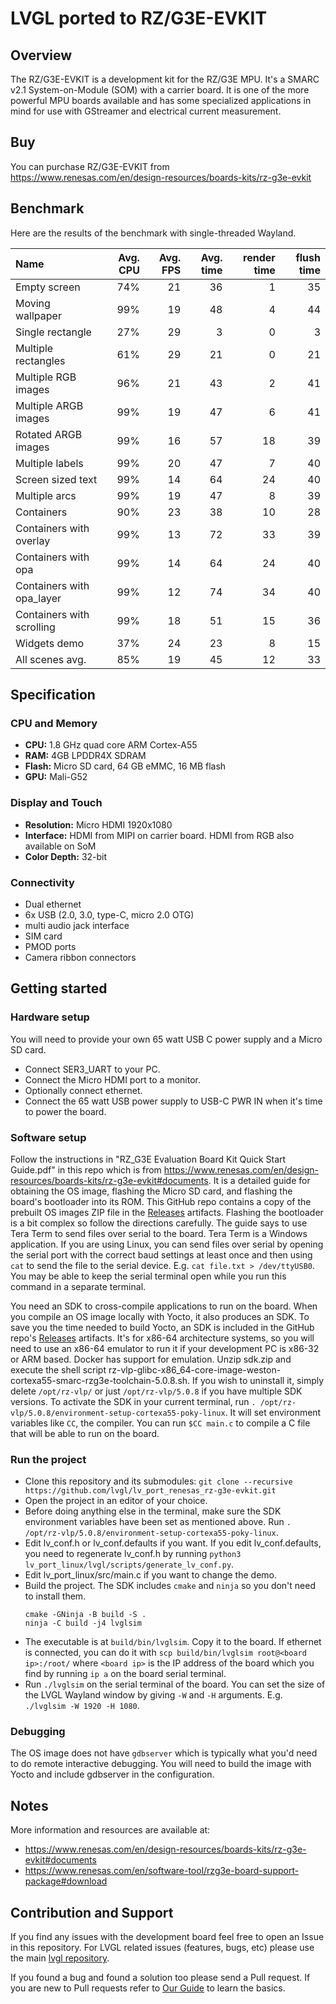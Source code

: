 # LVGL ported to RZ/G3E-EVKIT

## Overview

The RZ/G3E-EVKIT is a development kit for the RZ/G3E MPU. It's a SMARC v2.1 System-on-Module (SOM)
with a carrier board. It is one of the more powerful MPU boards available and has some specialized
applications in mind for use with GStreamer and electrical current measurement.

## Buy

You can purchase RZ/G3E-EVKIT from https://www.renesas.com/en/design-resources/boards-kits/rz-g3e-evkit

## Benchmark

<!-- <a href="https://www.youtube.com/watch?v=XXXXXXXXXXXXXXXXXXXXXXX">
    <img src="https://github.com/user-attachments/assets/87c1f2e5-0260-4772-b711-13fdab467474" width="75%">
</a> -->

Here are the results of the benchmark with single-threaded Wayland.

| Name                      | Avg. CPU | Avg. FPS | Avg. time | render time | flush time |
| :------------------------ | -------: | -------: | --------: | ----------: | ---------: |
| Empty screen              | 74%      | 21       | 36        | 1           | 35         |
| Moving wallpaper          | 99%      | 19       | 48        | 4           | 44         |
| Single rectangle          | 27%      | 29       | 3         | 0           | 3          |
| Multiple rectangles       | 61%      | 29       | 21        | 0           | 21         |
| Multiple RGB images       | 96%      | 21       | 43        | 2           | 41         |
| Multiple ARGB images      | 99%      | 19       | 47        | 6           | 41         |
| Rotated ARGB images       | 99%      | 16       | 57        | 18          | 39         |
| Multiple labels           | 99%      | 20       | 47        | 7           | 40         |
| Screen sized text         | 99%      | 14       | 64        | 24          | 40         |
| Multiple arcs             | 99%      | 19       | 47        | 8           | 39         |
| Containers                | 90%      | 23       | 38        | 10          | 28         |
| Containers with overlay   | 99%      | 13       | 72        | 33          | 39         |
| Containers with opa       | 99%      | 14       | 64        | 24          | 40         |
| Containers with opa_layer | 99%      | 12       | 74        | 34          | 40         |
| Containers with scrolling | 99%      | 18       | 51        | 15          | 36         |
| Widgets demo              | 37%      | 24       | 23        | 8           | 15         |
| All scenes avg.           | 85%      | 19       | 45        | 12          | 33         |

## Specification

### CPU and Memory
- **CPU:** 1.8 GHz quad core ARM Cortex-A55
- **RAM:** 4GB LPDDR4X SDRAM
- **Flash:** Micro SD card, 64 GB eMMC, 16 MB flash
- **GPU:** Mali-G52

### Display and Touch
- **Resolution:** Micro HDMI 1920x1080
- **Interface:** HDMI from MIPI on carrier board. HDMI from RGB also available on SoM
- **Color Depth:** 32-bit

### Connectivity
- Dual ethernet
- 6x USB (2.0, 3.0, type-C, micro 2.0 OTG)
- multi audio jack interface
- SIM card
- PMOD ports
- Camera ribbon connectors

## Getting started

### Hardware setup

You will need to provide your own 65 watt USB C power supply and a Micro SD card.

- Connect SER3_UART to your PC.
- Connect the Micro HDMI port to a monitor.
- Optionally connect ethernet.
- Connect the 65 watt USB power supply to USB-C PWR IN when it's time to power the board.

### Software setup

Follow the instructions in "RZ_G3E Evaluation Board Kit Quick Start Guide.pdf"
in this repo which is from
https://www.renesas.com/en/design-resources/boards-kits/rz-g3e-evkit#documents.
It is a detailed guide for obtaining the OS image, flashing the Micro SD card, and
flashing the board's bootloader into its ROM.
This GitHub repo contains a copy of the prebuilt OS images ZIP file in the
[Releases](https://github.com/lvgl/lv_port_renesas_rz-g3e-evkit/releases) artifacts.
Flashing the bootloader is a bit complex
so follow the directions carefully. The guide says to use Tera Term to send files over
serial to the board. Tera Term is a Windows application. If you are using Linux, you can send
files over serial by opening the serial port with the correct baud settings at least once
and then using `cat` to send the file to the serial device. E.g. `cat file.txt > /dev/ttyUSB0`.
You may be able to keep the serial terminal open while you run this command in a separate
terminal.

You need an SDK to cross-compile applications to run on the board. When you compile an OS
image locally with Yocto, it also produces an SDK. To save you the time needed to build Yocto,
an SDK is included in the GitHub repo's
[Releases](https://github.com/lvgl/lv_port_renesas_rz-g3e-evkit/releases) artifacts.
It's for x86-64 architecture systems, so you will need to use an
x86-64 emulator to run it if your development PC is x86-32 or ARM based. Docker has support for emulation.
Unzip sdk.zip and execute the shell script
rz-vlp-glibc-x86_64-core-image-weston-cortexa55-smarc-rzg3e-toolchain-5.0.8.sh.
If you wish to uninstall it, simply delete `/opt/rz-vlp/` or just `/opt/rz-vlp/5.0.8`
if you have multiple SDK versions. To activate the SDK in your current terminal, run
`. /opt/rz-vlp/5.0.8/environment-setup-cortexa55-poky-linux`. It will set environment
variables like `CC`, the compiler. You can run `$CC main.c` to compile a C file that
will be able to run on the board.

### Run the project

- Clone this repository and its submodules:
  `git clone --recursive https://github.com/lvgl/lv_port_renesas_rz-g3e-evkit.git`
- Open the project in an editor of your choice.
- Before doing anything else in the terminal, make sure the SDK environment variables
  have been set as mentioned above. Run
  `. /opt/rz-vlp/5.0.8/environment-setup-cortexa55-poky-linux`.
- Edit lv_conf.h or lv_conf.defaults if you want. If you edit lv_conf.defaults, you need to
  regenerate lv_conf.h by running `python3 lv_port_linux/lvgl/scripts/generate_lv_conf.py`.
- Edit lv_port_linux/src/main.c if you want to change the demo.
- Build the project. The SDK includes `cmake` and `ninja` so you don't need to install them.
  ```shell
  cmake -GNinja -B build -S .
  ninja -C build -j4 lvglsim
  ```
- The executable is at `build/bin/lvglsim`. Copy it to the board. If ethernet is connected,
  you can do it with `scp build/bin/lvglsim root@<board ip>:/root/` where `<board ip>` is
  the IP address of the board which you find by running `ip a` on the board serial terminal.
- Run `./lvglsim` on the serial terminal of the board. You can set the size of the LVGL
  Wayland window by giving `-W` and `-H` arguments. E.g. `./lvglsim -W 1920 -H 1080`.

### Debugging

The OS image does not have `gdbserver` which is typically what you'd need to do remote
interactive debugging. You will need to build the image with Yocto and include gdbserver
in the configuration.

## Notes

More information and resources are available at:
- https://www.renesas.com/en/design-resources/boards-kits/rz-g3e-evkit#documents
- https://www.renesas.com/en/software-tool/rzg3e-board-support-package#download

## Contribution and Support

If you find any issues with the development board feel free to open an Issue in this repository. For LVGL related issues (features, bugs, etc) please use the main [lvgl repository](https://github.com/lvgl/lvgl).

If you found a bug and found a solution too please send a Pull request. If you are new to Pull requests refer to [Our Guide](https://docs.lvgl.io/master/CONTRIBUTING.html#pull-request) to learn the basics.

